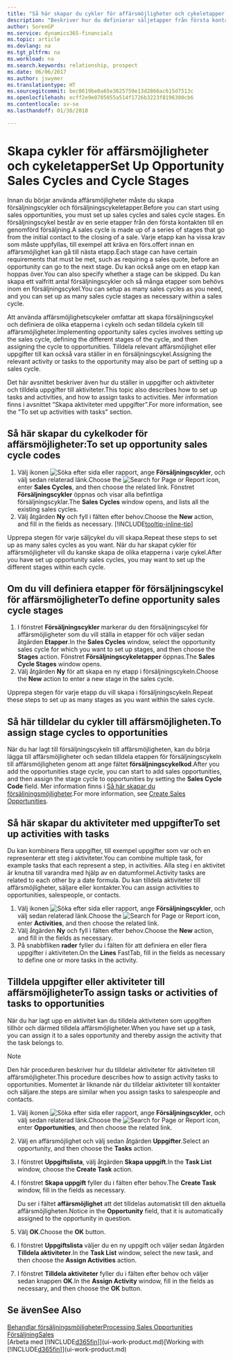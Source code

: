 ```yaml
---
title: "Så här skapar du cykler för affärsmöjligheter och cykeletapper | Microsoft Docs"
description: "Beskriver hur du definierar säljetapper från första kontakten till avslut om du vill skapa en försäljningscykel och tilldela den affärsmöjligheter i Finance and Operations, Business edition."
author: SorenGP
ms.service: dynamics365-financials
ms.topic: article
ms.devlang: na
ms.tgt_pltfrm: na
ms.workload: na
ms.search.keywords: relationship, prospect
ms.date: 06/06/2017
ms.author: jswymer
ms.translationtype: HT
ms.sourcegitcommit: bec0619be0a65e3625759e13d2866ac615d7513c
ms.openlocfilehash: ecff2e9e0705055a514f1726b3223f8196300cb6
ms.contentlocale: sv-se
ms.lasthandoff: 01/30/2018

---
```

# <a name="set-up-opportunity-sales-cycles-and-cycle-stages"></a><span data-ttu-id="8861f-103">Skapa cykler för affärsmöjligheter och cykeletapper</span><span class="sxs-lookup"><span data-stu-id="8861f-103">Set Up Opportunity Sales Cycles and Cycle Stages</span></span>
<span data-ttu-id="8861f-104">Innan du börjar använda affärsmöjligheter måste du skapa försäljningscykler och försäljningscykeletapper.</span><span class="sxs-lookup"><span data-stu-id="8861f-104">Before you can start using sales opportunities, you must set up sales cycles and sales cycle stages.</span></span> <span data-ttu-id="8861f-105">En försäljningscykel består av en serie etapper från den första kontakten till en genomförd försäljning.</span><span class="sxs-lookup"><span data-stu-id="8861f-105">A sales cycle is made up of a series of stages that go from the initial contact to the closing of a sale.</span></span> <span data-ttu-id="8861f-106">Varje etapp kan ha vissa krav som måste uppfyllas, till exempel att kräva en förs.offert innan en affärsmöjlighet kan gå till nästa etapp.</span><span class="sxs-lookup"><span data-stu-id="8861f-106">Each stage can have certain requirements that must be met, such as requiring a sales quote, before an opportunity can go to the next stage.</span></span> <span data-ttu-id="8861f-107">Du kan också ange om en etapp kan hoppas över.</span><span class="sxs-lookup"><span data-stu-id="8861f-107">You can also specify whether a stage can be skipped.</span></span> <span data-ttu-id="8861f-108">Du kan skapa ett valfritt antal försäljningscykler och så många etapper som behövs inom en försäljningscykel.</span><span class="sxs-lookup"><span data-stu-id="8861f-108">You can setup as many sales cycles as you need, and you can set up as many sales cycle stages as necessary within a sales cycle.</span></span>

<span data-ttu-id="8861f-109">Att använda affärsmöjlighetscykeler omfattar att skapa försäljningscykel och definiera de olika etapperna i cykeln och sedan tilldela cykeln till affärsmöjligheter.</span><span class="sxs-lookup"><span data-stu-id="8861f-109">Implementing opportunity sales cycles involves setting up the sales cycle, defining the different stages of the cycle, and then assigning the cycle to opportunities.</span></span> <span data-ttu-id="8861f-110">Tilldela relevant affärsmöjlighet eller uppgifter till kan också vara ställer in en försäljningscykel.</span><span class="sxs-lookup"><span data-stu-id="8861f-110">Assigning the relevant activity or tasks to the opportunity may also be part of setting up a sales cycle.</span></span>

<span data-ttu-id="8861f-111">Det här avsnittet beskriver även hur du ställer in uppgifter och aktiviteter och tilldela uppgifter till aktiviteter.</span><span class="sxs-lookup"><span data-stu-id="8861f-111">This topic also describes how to set up tasks and activities, and how to assign tasks to activities.</span></span> <span data-ttu-id="8861f-112">Mer information finns i avsnittet ”Skapa aktiviteter med uppgifter”.</span><span class="sxs-lookup"><span data-stu-id="8861f-112">For more information, see the "To set up activities with tasks" section.</span></span>

## <a name="to-set-up-opportunity-sales-cycle-codes"></a><span data-ttu-id="8861f-113">Så här skapar du cykelkoder för affärsmöjligheter:</span><span class="sxs-lookup"><span data-stu-id="8861f-113">To set up opportunity sales cycle codes</span></span>
1. <span data-ttu-id="8861f-114">Välj ikonen ![Söka efter sida eller rapport](media/ui-search/search_small.png "Ikonen Söka efter sida eller rapport"), ange **Försäljningscykler**, och välj sedan relaterad länk.</span><span class="sxs-lookup"><span data-stu-id="8861f-114">Choose the ![Search for Page or Report](media/ui-search/search_small.png "Search for Page or Report icon") icon, enter **Sales Cycles**, and then choose the related link.</span></span> <span data-ttu-id="8861f-115">Fönstret **Försäljningscykler** öppnas och visar alla befintliga försäljningscyklar.</span><span class="sxs-lookup"><span data-stu-id="8861f-115">The **Sales Cycles** window opens, and lists all the existing sales cycles.</span></span>
2. <span data-ttu-id="8861f-116">Välj åtgärden **Ny** och fyll i fälten efter behov.</span><span class="sxs-lookup"><span data-stu-id="8861f-116">Choose the **New** action, and fill in the fields as necessary.</span></span> [!INCLUDE[tooltip-inline-tip](includes/tooltip-inline-tip_md.md)]

<span data-ttu-id="8861f-117">Upprepa stegen för varje säljcykel du vill skapa.</span><span class="sxs-lookup"><span data-stu-id="8861f-117">Repeat these steps to set up as many sales cycles as you want.</span></span> <span data-ttu-id="8861f-118">När du har skapat cykler för affärsmöjligheter vill du kanske skapa de olika etapperna i varje cykel.</span><span class="sxs-lookup"><span data-stu-id="8861f-118">After you have set up opportunity sales cycles, you may want to set up the different stages within each cycle.</span></span>

## <a name="to-define-opportunity-sales-cycle-stages"></a><span data-ttu-id="8861f-119">Om du vill definiera etapper för försäljningscykel för affärsmöjligheter</span><span class="sxs-lookup"><span data-stu-id="8861f-119">To define opportunity sales cycle stages</span></span>
1. <span data-ttu-id="8861f-120">I fönstret **Försäljningscykler** markerar du den försäljningscykel för affärsmöjligheter som du vill ställa in etapper för och väljer sedan åtgärden **Etapper**.</span><span class="sxs-lookup"><span data-stu-id="8861f-120">In the **Sales Cycles** window, select the opportunity sales cycle for which you want to set up stages, and then choose the **Stages** action.</span></span> <span data-ttu-id="8861f-121">Fönstret **Försäljningscykeletapper** öppnas.</span><span class="sxs-lookup"><span data-stu-id="8861f-121">The **Sales Cycle Stages** window opens.</span></span>
2. <span data-ttu-id="8861f-122">Välj åtgärden **Ny** för att skapa en ny etapp i försäljningscykeln.</span><span class="sxs-lookup"><span data-stu-id="8861f-122">Choose the **New** action to enter a new stage in the sales cycle.</span></span>

<span data-ttu-id="8861f-123">Upprepa stegen för varje etapp du vill skapa i försäljningscykeln.</span><span class="sxs-lookup"><span data-stu-id="8861f-123">Repeat these steps to set up as many stages as you want within the sales cycle.</span></span>

## <a name="to-assign-stage-cycles-to-opportunities"></a><span data-ttu-id="8861f-124">Så här tilldelar du cykler till affärsmöjligheten.</span><span class="sxs-lookup"><span data-stu-id="8861f-124">To assign stage cycles to opportunities</span></span>
<span data-ttu-id="8861f-125">När du har lagt till försäljningscykeln till affärsmöjligheten, kan du börja lägga till affärsmöjligheter och sedan tilldela etappen för försäljningscykeln till affärsmöjligheten genom att ange fältet **försäljningscykelkod**.</span><span class="sxs-lookup"><span data-stu-id="8861f-125">After you add the opportunities stage cycle, you can start to add sales opportunities, and then assign the stage cycle to opportunities by setting the **Sales Cycle Code** field.</span></span> <span data-ttu-id="8861f-126">Mer information finns i [Så här skapar du försäljningsmöjligheter](marketing-how-create-opportunities.md).</span><span class="sxs-lookup"><span data-stu-id="8861f-126">For more information, see [Create Sales Opportunities](marketing-how-create-opportunities.md).</span></span>

## <a name="to-set-up-activities-with-tasks"></a><span data-ttu-id="8861f-127">Så här skapar du aktiviteter med uppgifter</span><span class="sxs-lookup"><span data-stu-id="8861f-127">To set up activities with tasks</span></span>
<span data-ttu-id="8861f-128">Du kan kombinera flera uppgifter, till exempel uppgifter som var och en representerar ett steg i aktiviteter.</span><span class="sxs-lookup"><span data-stu-id="8861f-128">You can combine multiple task, for example tasks that each represent a step, in activities.</span></span> <span data-ttu-id="8861f-129">Alla steg i en aktivitet är knutna till varandra med hjälp av en datumformel.</span><span class="sxs-lookup"><span data-stu-id="8861f-129">Activity tasks are related to each other by a date formula.</span></span> <span data-ttu-id="8861f-130">Du kan tilldela aktiviteter till affärsmöjligheter, säljare eller kontakter.</span><span class="sxs-lookup"><span data-stu-id="8861f-130">You can assign activities to opportunities, salespeople, or contacts.</span></span>

1. <span data-ttu-id="8861f-131">Välj ikonen ![Söka efter sida eller rapport](media/ui-search/search_small.png "Ikonen Söka efter sida eller rapport"), ange **Försäljningscykler**, och välj sedan relaterad länk.</span><span class="sxs-lookup"><span data-stu-id="8861f-131">Choose the ![Search for Page or Report](media/ui-search/search_small.png "Search for Page or Report icon") icon, enter **Activities**, and then choose the related link.</span></span>
2. <span data-ttu-id="8861f-132">Välj åtgärden **Ny** och fyll i fälten efter behov.</span><span class="sxs-lookup"><span data-stu-id="8861f-132">Choose the **New** action, and fill in the fields as necessary.</span></span>
3. <span data-ttu-id="8861f-133">På snabbfliken **rader** fyller du i fälten för att definiera en eller flera uppgifter i aktiviteten.</span><span class="sxs-lookup"><span data-stu-id="8861f-133">On the **Lines** FastTab, fill in the fields as necessary to define one or more tasks in the activity.</span></span>

## <a name="to-assign-tasks-or-activities-of-tasks-to-opportunities"></a><span data-ttu-id="8861f-134">Tilldela uppgifter eller aktiviteter till affärsmöjligheter</span><span class="sxs-lookup"><span data-stu-id="8861f-134">To assign tasks or activities of tasks to opportunities</span></span>
<span data-ttu-id="8861f-135">När du har lagt upp en aktivitet kan du tilldela aktiviteten som uppgiften tillhör och därmed tilldela affärsmöjligheter.</span><span class="sxs-lookup"><span data-stu-id="8861f-135">When you have set up a task, you can assign it to a sales opportunity and thereby assign the activity that the task belongs to.</span></span>

> [!NOTE]  
>   <span data-ttu-id="8861f-136">Den här proceduren beskriver hur du tilldelar aktiviteter för aktiviteten till affärsmöjligheter.</span><span class="sxs-lookup"><span data-stu-id="8861f-136">This procedure describes how to assign activity tasks to opportunities.</span></span> <span data-ttu-id="8861f-137">Momentet är liknande när du tilldelar aktiviteter till kontakter och säljare.</span><span class="sxs-lookup"><span data-stu-id="8861f-137">the steps are similar when you assign tasks to salespeople and contacts.</span></span>

1. <span data-ttu-id="8861f-138">Välj ikonen ![Söka efter sida eller rapport](media/ui-search/search_small.png "Ikonen Söka efter sida eller rapport"), ange **Försäljningscykler**, och välj sedan relaterad länk.</span><span class="sxs-lookup"><span data-stu-id="8861f-138">Choose the ![Search for Page or Report](media/ui-search/search_small.png "Search for Page or Report icon") icon, enter **Opportunities**, and then choose the related link.</span></span>
2. <span data-ttu-id="8861f-139">Välj en affärsmöjlighet och välj sedan åtgärden **Uppgifter**.</span><span class="sxs-lookup"><span data-stu-id="8861f-139">Select an opportunity, and then choose the **Tasks** action.</span></span>
3. <span data-ttu-id="8861f-140">I fönstret **Uppgiftslista**, välj åtgärden **Skapa uppgift**.</span><span class="sxs-lookup"><span data-stu-id="8861f-140">In the **Task List** window, choose the **Create Task** action.</span></span>
4.  <span data-ttu-id="8861f-141">I fönstret **Skapa uppgift** fyller du i fälten efter behov.</span><span class="sxs-lookup"><span data-stu-id="8861f-141">The **Create Task** window, fill in the fields as necessary.</span></span>

    <span data-ttu-id="8861f-142">Du ser i fältet **affärsmöjlighet** att det tilldelas automatiskt till den aktuella affärsmöjligheten.</span><span class="sxs-lookup"><span data-stu-id="8861f-142">Notice in the **Opportunity** field, that it is automatically assigned to the opportunity in question.</span></span>
5. <span data-ttu-id="8861f-143">Välj **OK**.</span><span class="sxs-lookup"><span data-stu-id="8861f-143">Choose the **OK** button.</span></span>
6. <span data-ttu-id="8861f-144">I fönstret **Uppgiftslista** väljer du en ny uppgift och väljer sedan åtgärden **Tilldela aktiviteter**.</span><span class="sxs-lookup"><span data-stu-id="8861f-144">In the **Task List** window, select the new task, and then choose the **Assign Activities** action.</span></span>
7. <span data-ttu-id="8861f-145">I fönstret **Tilldela aktiviteter** fyller du i fälten efter behov och väljer sedan knappen **OK**.</span><span class="sxs-lookup"><span data-stu-id="8861f-145">In the **Assign Activity** window, fill in the fields as necessary, and then choose the **OK** button.</span></span>

## <a name="see-also"></a><span data-ttu-id="8861f-146">Se även</span><span class="sxs-lookup"><span data-stu-id="8861f-146">See Also</span></span>
[<span data-ttu-id="8861f-147">Behandlar försäljningsmöjligheter</span><span class="sxs-lookup"><span data-stu-id="8861f-147">Processing Sales Opportunities</span></span>](marketing-processing-sales-opportunities.md)  
[<span data-ttu-id="8861f-148">Försäljning</span><span class="sxs-lookup"><span data-stu-id="8861f-148">Sales</span></span>](sales-manage-sales.md)  
<span data-ttu-id="8861f-149">[Arbeta med [!INCLUDE[d365fin](includes/d365fin_md.md)]](ui-work-product.md)</span><span class="sxs-lookup"><span data-stu-id="8861f-149">[Working with [!INCLUDE[d365fin](includes/d365fin_md.md)]](ui-work-product.md)</span></span>

